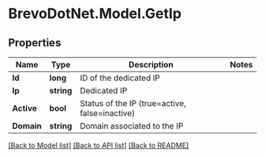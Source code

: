# BrevoDotNet.Model.GetIp

## Properties

Name | Type | Description | Notes
------------ | ------------- | ------------- | -------------
**Id** | **long** | ID of the dedicated IP | 
**Ip** | **string** | Dedicated IP | 
**Active** | **bool** | Status of the IP (true&#x3D;active, false&#x3D;inactive) | 
**Domain** | **string** | Domain associated to the IP | 

[[Back to Model list]](../../README.md#documentation-for-models) [[Back to API list]](../../README.md#documentation-for-api-endpoints) [[Back to README]](../../README.md)


